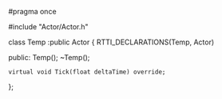 #pragma once

#include "Actor/Actor.h"

class Temp :public Actor
{
	RTTI_DECLARATIONS(Temp, Actor)

public:
	Temp();
	~Temp();

	virtual void Tick(float deltaTime) override;
};
